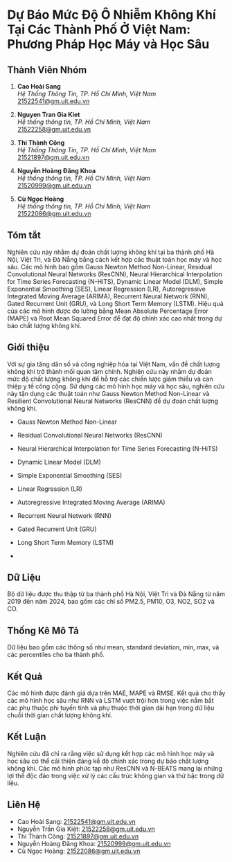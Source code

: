# Dự Báo Mức Độ Ô Nhiễm Không Khí Tại Các Thành Phố Ở Việt Nam: Phương Pháp Học Máy và Học Sâu

## Thành Viên Nhóm

1. **Cao Hoài Sang**  
   _Hệ Thống Thông Tin, TP. Hồ Chí Minh, Việt Nam_  
   [21522541@gm.uit.edu.vn](mailto:21522541@gm.uit.edu.vn)

2. **Nguyen Tran Gia Kiet**  
   _Hệ thống thông tin, TP. Hồ Chí Minh, Việt Nam_  
   [21522258@gm.uit.edu.vn](mailto:21522258@gm.uit.edu.vn)

3. **Thi Thành Công**  
   _Hệ Thống Thông Tin, TP. Hồ Chí Minh, Việt Nam_    
   [21521897@gm.uit.edu.vn](mailto:21521897@gm.uit.edu.vn)

4. **Nguyễn Hoàng Đăng Khoa**  
   _Hệ thống thông tin, TP. Hồ Chí Minh, Việt Nam_  
   [21520999@gm.uit.edu.vn](mailto:21520999@gm.uit.edu.vn)

5. **Cù Ngọc Hoàng**  
   _Hệ thống thông tin, TP. Hồ Chí Minh, Việt Nam_  
   [21522086@gm.uit.edu.vn](mailto:21522086@gm.uit.edu.vn)
   
## Tóm tắt
Nghiên cứu này nhằm dự đoán chất lượng không khí tại ba thành phố Hà Nội, Việt Trì, và Đà Nẵng bằng cách kết hợp các thuật toán học máy và học sâu. Các mô hình bao gồm Gauss Newton Method Non-Linear, Residual Convolutional Neural Networks (ResCNN), Neural Hierarchical Interpolation for Time Series Forecasting (N-HiTS), Dynamic Linear Model (DLM), Simple Exponential Smoothing (SES), Linear Regression (LR), Autoregressive Integrated Moving Average (ARIMA), Recurrent Neural Network (RNN), Gated Recurrent Unit (GRU), và Long Short Term Memory (LSTM). Hiệu quả của các mô hình được đo lường bằng Mean Absolute Percentage Error (MAPE) và Root Mean Squared Error để đạt độ chính xác cao nhất trong dự báo chất lượng không khí.

## Giới thiệu
Với sự gia tăng dân số và công nghiệp hóa tại Việt Nam, vấn đề chất lượng không khí trở thành mối quan tâm chính. Nghiên cứu này nhằm dự đoán mức độ chất lượng không khí để hỗ trợ các chiến lược giảm thiểu và can thiệp y tế công cộng. Sử dụng các mô hình học máy và học sâu, nghiên cứu này tận dụng các thuật toán như Gauss Newton Method Non-Linear và Resilient Convolutional Neural Networks (ResCNN) để dự đoán chất lượng không khí.

- Gauss Newton Method Non-Linear
- Residual Convolutional Neural Networks (ResCNN)
- Neural Hierarchical Interpolation for Time Series Forecasting (N-HiTS)
- Dynamic Linear Model (DLM)
- Simple Exponential Smoothing (SES)
- Linear Regression (LR)
- Autoregressive Integrated Moving Average (ARIMA)
- Recurrent Neural Network (RNN)
- Gated Recurrent Unit (GRU)
- Long Short Term Memory (LSTM)

- 
## Dữ Liệu
Bộ dữ liệu được thu thập từ ba thành phố Hà Nội, Việt Trì và Đà Nẵng từ năm 2019 đến năm 2024, bao gồm các chỉ số PM2.5, PM10, O3, NO2, SO2 và CO.

## Thống Kê Mô Tả
Dữ liệu bao gồm các thông số như mean, standard deviation, min, max, và các percentiles cho ba thành phố.

## Kết Quả
Các mô hình được đánh giá dựa trên MAE, MAPE và RMSE. Kết quả cho thấy các mô hình học sâu như RNN và LSTM vượt trội hơn trong việc nắm bắt các phụ thuộc phi tuyến tính và phụ thuộc thời gian dài hạn trong dữ liệu chuỗi thời gian chất lượng không khí.

## Kết Luận
Nghiên cứu đã chỉ ra rằng việc sử dụng kết hợp các mô hình học máy và học sâu có thể cải thiện đáng kể độ chính xác trong dự báo chất lượng không khí. Các mô hình phức tạp như ResCNN và N-BEATS mang lại những lợi thế độc đáo trong việc xử lý các cấu trúc không gian và thứ bậc trong dữ liệu.


## Liên Hệ
- Cao Hoài Sang: 21522541@gm.uit.edu.vn
- Nguyễn Trần Gia Kiệt: 21522258@gm.uit.edu.vn
- Thi Thành Công: 21521897@gm.uit.edu.vn
- Nguyễn Hoàng Đăng Khoa: 21520999@gm.uit.edu.vn
- Cù Ngọc Hoàng: 21522086@gm.uit.edu.vn

